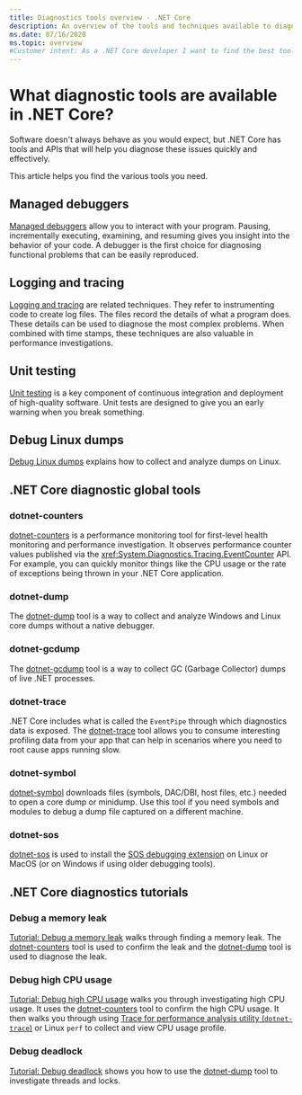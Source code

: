 ```yaml
---
title: Diagnostics tools overview - .NET Core
description: An overview of the tools and techniques available to diagnose .NET Core applications.
ms.date: 07/16/2020
ms.topic: overview
#Customer intent: As a .NET Core developer I want to find the best tools to help me diagnose problems so that I can be productive.
---
```

# What diagnostic tools are available in .NET Core?

Software doesn't always behave as you would expect, but .NET Core has tools and APIs that will help you diagnose these issues quickly and effectively.

This article helps you find the various tools you need.

## Managed debuggers

[Managed debuggers](managed-debuggers.md) allow you to interact with your program. Pausing, incrementally executing, examining,  and resuming gives you insight into the behavior of your code. A debugger is the first choice for diagnosing functional problems that can be easily reproduced.

## Logging and tracing

[Logging and tracing](logging-tracing.md) are related techniques. They refer to instrumenting code to create log files. The files record the details of what a program does. These details can be used to diagnose the most complex problems. When combined with time stamps, these techniques are also valuable in performance investigations.

## Unit testing

[Unit testing](../testing/index.md) is a key component of continuous integration and deployment of high-quality software. Unit tests are designed to give you an early warning when you break something.

## Debug Linux dumps

[Debug Linux dumps](debug-linux-dumps.md) explains how to collect and analyze dumps on Linux.

## .NET Core diagnostic global tools

### dotnet-counters

[dotnet-counters](dotnet-counters.md) is a performance monitoring tool for first-level health monitoring and performance investigation. It observes performance counter values published via the <xref:System.Diagnostics.Tracing.EventCounter> API. For example, you can quickly monitor things like the CPU usage or the rate of exceptions being thrown in your .NET Core application.

### dotnet-dump

The [dotnet-dump](dotnet-dump.md) tool is a way to collect and analyze Windows and Linux core dumps without a native debugger.

### dotnet-gcdump

The [dotnet-gcdump](dotnet-gcdump.md) tool is a way to collect GC (Garbage Collector) dumps of live .NET processes.

### dotnet-trace

.NET Core includes what is called the `EventPipe` through which diagnostics data is exposed. The [dotnet-trace](dotnet-trace.md) tool allows you to consume interesting profiling data from your app that can help in scenarios where you need to root cause apps running slow.

### dotnet-symbol

[dotnet-symbol](dotnet-symbol.md) downloads files (symbols, DAC/DBI, host files, etc.) needed to open a core dump or minidump. Use this tool if you need symbols and modules to debug a dump file captured on a different machine.

### dotnet-sos

[dotnet-sos](dotnet-sos.md) is used to install the [SOS debugging extension](https://docs.microsoft.com/dotnet/framework/tools/sos-dll-sos-debugging-extension) on Linux or MacOS (or on Windows if using older debugging tools).

## .NET Core diagnostics tutorials

### Debug a memory leak

[Tutorial: Debug a memory leak](debug-memory-leak.md) walks through finding a memory leak. The [dotnet-counters](dotnet-counters.md) tool is used to confirm the leak and the [dotnet-dump](dotnet-dump.md) tool is used to diagnose the leak.

### Debug high CPU usage

[Tutorial: Debug high CPU usage](debug-highcpu.md) walks you through investigating high CPU usage. It uses the [dotnet-counters](dotnet-counters.md) tool to confirm the high CPU usage. It then walks you through using [Trace for performance analysis utility (`dotnet-trace`)](dotnet-trace.md) or Linux `perf` to collect and view CPU usage profile.

### Debug deadlock

[Tutorial: Debug deadlock](debug-deadlock.md) shows you how to use the [dotnet-dump](dotnet-dump.md) tool to investigate threads and locks.
